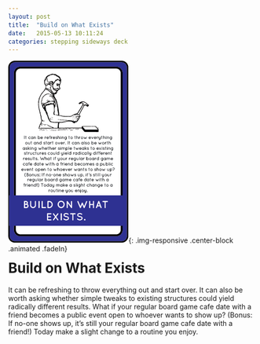 ```yaml
---
layout: post
title:  "Build on What Exists"
date:   2015-05-13 10:11:24
categories: stepping sideways deck
---
```

![Build on What Exists Card](https://github.com/steppingsideways/steppingsideways.github.io/blob/master/images/build_on_what_exists.png?raw=true){: .img-responsive .center-block .animated .fadeIn}


<div class="row">
	<div class="animated fadeIn col-md-12">
		<h1 style="margin-top:0px;">Build on What Exists</h1>
		<p>It can be refreshing to throw everything out and start over. It can also be worth asking whether simple tweaks to existing structures could yield radically different results. What if your regular board game cafe date with a friend becomes a public event open to whoever wants to show up? (Bonus: If no-one shows up, it’s still your regular board game cafe date with a friend!) Today make a slight change to a routine you enjoy.</p>
	</div>
</div>